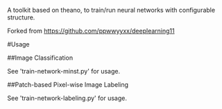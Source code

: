 A toolkit based on theano, to train/run neural networks with configurable structure.

Forked from https://github.com/ppwwyyxx/deeplearning11

#Usage

##Image Classification

See 'train-network-minst.py' for usage.

##Patch-based Pixel-wise Image Labeling

See 'train-network-labeling.py' for usage.
